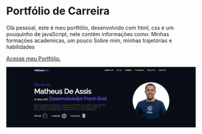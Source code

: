 <h1> Portfólio de Carreira</h1>
<p>Olá pessoal, este é meu portfólio, desenvolvido com html, css e um pouquinho de javaScript, nele contém informações como: Minhas formações academicas, um pouco Sobre mim, minhas trajetórias e habilidades</p>

<a href="https://repository-lovat.vercel.app/">Acesse meu Portfólio.</a>

<img src="Portfolio.png">
